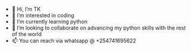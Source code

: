 - 👋 Hi, I’m TK
- 👀 I’m interested in coding 
- 🌱 I’m currently learning python
- 💞️ I’m looking to collaborate on advancing my python skills with the rest of the world
- 📫 You can reach via whatsapp @ +254741695622

<!---
TK is a ✨ special ✨ repository because its `README.md` (this file) appears on your GitHub profile.
You can click the Preview link to take a look at your changes.
--->
